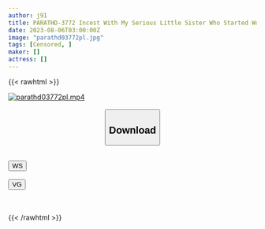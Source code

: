 ```yaml
---
author: j91
title: PARATHD-3772 Incest With My Serious Little Sister Who Started Working At A Men’s Massage Parlor -I Couldn’t Resist Being Practicing Hard Treatments Every Day And Fucked Her
date: 2023-08-06T03:00:00Z
image: "parathd03772pl.jpg"
tags: [Censored, ]
maker: []
actress: []
---
```



{{< rawhtml >}}

<div class="video" data-videoid="zngetm4u5uqn">
    <a href="javascript:;">
        <img src="https://my.j91.asia/posts/parathd03772pl/parathd03772pl.jpg" width="WIDTH" height="HEIGHT" alt="parathd03772pl.mp4" loading="lazy">
    </a>
</div>

<script type="text/javascript" src="https://j91.asia/asset/on-demand-ws.js"></script>

<br>
  <link rel="stylesheet" href="https://j91.asia/asset/bs5.css">
  
  <center>
  <button class="btn btn-primary" type="button" data-bs-toggle="collapse" data-bs-target=".multi-collapse" aria-expanded="false" aria-controls="multiCollapseExample1 multiCollapseExample2"><h2>Download</h2></button></center>
</p>
<div class="row">
  <div class="col">
    <div class="collapse multi-collapse" id="multiCollapseExample1">
      <div class="card card-body">
	      	      <br>
<div class="buttons">  
<a href="https://wolfstream.tv/zngetm4u5uqn"><button class="btn-hover color-3"><i class="fa fa-download"></i> WS</button></a></div>
    </div>
  </div>
</div>
  <div class="col">
    <div class="collapse multi-collapse" id="multiCollapseExample2">
      <div class="card card-body">
	      <br>
<div class="buttons">
    <a href="https://vgembed.com/v/KNWlED69JB5kbpL"><button class="btn-hover color-9"><i class="fa fa-download"></i> VG</button></a></div>
<br><br>
      </div>
    </div>
  </div>
</div>

{{< /rawhtml >}}